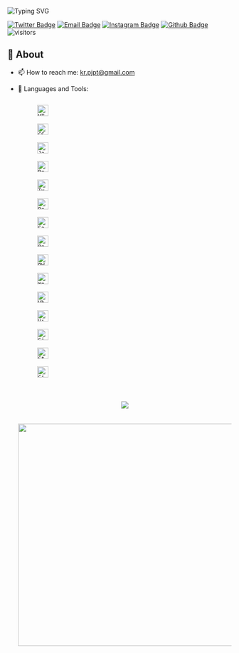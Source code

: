 ![Typing SVG](https://readme-typing-svg.herokuapp.com?font=Architects+Daughter&color=000000&size=30&lines=Hey!+It's+KartikPrajapat!+👋;I'm+a+Full+Stack+Blockchain+Developer)

[![Twitter Badge](https://img.shields.io/badge/-Twitter-1da1f2?labelColor=1da1f2&logo=twitter&logoColor=white&link=https://twitter.com/kartikpjpt)](https://twitter.com/kartikpjpt)
[![Email Badge](https://img.shields.io/badge/-Email-c14438?logo=Gmail&logoColor=white&link=mailto:yaronhuang@foxmail.com)](mailto:kr.pjpt@gmail.com)
[![Instagram Badge](https://img.shields.io/badge/-Instagram-purple?logo=instagram&logoColor=white&link=https://instagram.com/ahforoughi99/)](https://www.instagram.com/kartik_2805)
[![Github Badge](https://img.shields.io/badge/-Github-232323?logo=Github&logoColor=white&link=https://space.bilibili.com/7708412)](https://github.com/kartikpjpt)
![visitors](https://visitor-badge.laobi.icu/badge?page_id=kartikpjpt)

## 🧐 About

- 📫 How to reach me: kr.pjpt@gmail.com
- 🌱 Languages and Tools:

    <div>
        <code>
        <img src="https://img.shields.io/badge/HTML5-282C34?logo=HTML5" alt="HTML5" title="HTML5" height="25" />
        </code>
        <code>
        <img src="https://img.shields.io/badge/CSS3-282C34?logo=CSS3&logoColor=229EEB" alt="CSS3" title="CSS3" height="25" />
        </code>
        <code>
        <img src="https://img.shields.io/badge/JavaScript-282C34?logo=JavaScript" alt="JavaScript" title="JavaScript" height="25" />
        </code>
    <code>
        <img src="https://upload.wikimedia.org/wikipedia/commons/a/a7/React-icon.svg" alt="React.js" title="React.js" height="25" />
        </code>
        <code>
        <img src="https://img.shields.io/badge/TypeScript-282C34?logo=TypeScript" alt="TypeScript" title="TypeScript" height="25" />
        </code>
        <code>
        <img src="https://img.shields.io/badge/Bootstrap-282C34?logo=Bootstrap" alt="Bootstrap" title="Bootstrap" height="25" />
        </code>
        <code>
        <img src="https://img.shields.io/badge/Sass-282C34?logo=Sass" alt="Sass" title="Sass" height="25" />
        </code>
        <code>
        <img src="https://img.shields.io/badge/PostCSS-282C34?logo=PostCSS" alt="PostCSS" title="PostCSS" height="25" />
        </code>
        <code>
        <img src="https://img.shields.io/badge/PWA-282C34?logo=PWA" alt="PWA" title="PWA" height="25" />
        </code>
        <code>
        <img src="https://img.shields.io/badge/Webpack-282C34?logo=Webpack" alt="Webpack" title="Webpack" height="25" />
        </code>
        <code>
        <img src="https://img.shields.io/badge/Ubuntu-282C34?logo=Ubuntu" alt="Ubuntu" title="Ubuntu" height="25" />
        </code>
        <code>
        <img src="https://img.shields.io/badge/VisualStudioCode-282C34?logo=VisualStudioCode&logoColor=229EEB" alt="VisualStudioCode" title="VisualStudioCode" height="25" />
        </code>
        <code>
        <img src="https://img.shields.io/badge/GitLab-282C34?logo=GitLab" alt="GitLab" title="GitLab" height="25" />
        </code>
        <code>
        <img src="https://img.shields.io/badge/StackOverflow-282C34?logo=StackOverflow" alt="StackOverflow" title="StackOverflow" height="25" />
        </code>
        <code>
        <img src="https://img.shields.io/badge/GitHub-282C34?logo=GitHub" alt="GitHub" title="GitHub" height="25" />
        </code>
    </div>
    <br/>
    <div align='center'>
        <img  style="margin:20px 10px;" src="https://github-readme-stats.vercel.app/api/top-langs/?username=kartikpjpt&layout=compact&text_color=daf7dc&bg_color=151515">
    </div>
    <p align='center'>
  <a href="#"><img src="https://github-readme-stats.vercel.app/api?username=kartikpjpt&show_icons=true&count_private=true&theme=dark" width="500"></a>
</p>

